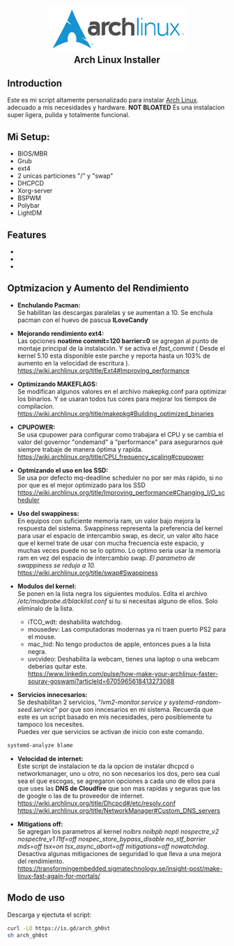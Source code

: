 <h2 align="center">
  <br>
  <img src="imagenes/logo.svg" alt="Archlinux" width="320">
  <br>
Arch Linux Installer
</h2>

## Introduction

Este es mi script altamente personalizado para instalar [Arch Linux](https://www.archlinux.org/). adecuado a mis necesidades y hardware. <b>NOT BLOATED</b> Es una instalacion super ligera, pulida y totalmente funcional.

## Mi Setup:

- BIOS/MBR
- Grub
- ext4
- 2 unicas particiones "/" y "swap"
- DHCPCD
- Xorg-server
- BSPWM
- Polybar
- LightDM

## Features

*
*
*

## Optmizacion y Aumento del Rendimiento

* **Enchulando Pacman:**<br>
Se habilitan las descargas paralelas y se aumentan a 10. Se enchula pacman con el huevo de pascua **ILoveCandy**

* **Mejorando rendimiento ext4:**<br>
Las opciones **noatime commit=120 barrier=0** se agregan al punto de montaje principal de la instalación. Y se activa el _fast_commit_ ( Desde el kernel 5.10 esta disponible este parche y reporta hasta un 103% de aumento en la velocidad de escritura ).<br>https://wiki.archlinux.org/title/Ext4#Improving_performance

* **Optimizando MAKEFLAGS:**<br>
Se modifican algunos valores en el archivo makepkg.conf para optimizar los binarios. Y se usaran todos tus cores para mejorar los tiempos de compilacion.<br>https://wiki.archlinux.org/title/makepkg#Building_optimized_binaries

* **CPUPOWER:**<br>
Se usa cpupower para configurar como trabajara el CPU y se cambia el valor del governor "ondemand" a "performance" para asegurarnos qué siempre trabaje de manera óptima y rapida.<br>https://wiki.archlinux.org/title/CPU_frequency_scaling#cpupower

* **Optmizando el uso en los SSD:**<br>
Se usa por defecto mq-deadline scheduler no por ser más rápido,  si no por que es el mejor optimizado para los SSD<br>https://wiki.archlinux.org/title/Improving_performance#Changing_I/O_scheduler

* **Uso del swappiness:**<br>
En equipos con suficiente memoria ram, un valor bajo mejora la respuesta del sistema. Swappiness representa la preferencia del kernel para usar el espacio de intercambio swap, es decir, un valor alto hace que el kernel trate de usar con mucha frecuencia este espacio, y muchas veces puede no se lo optimo. Lo optimo seria usar la memoria ram en vez del espacio de intercambio swap. _El parametro de swappiness se redujo a 10._<br>https://wiki.archlinux.org/title/swap#Swappiness

* **Modulos del kernel:**<br>
Se ponen en la lista negra los siguientes modulos. Edita el archivo _/etc/modprobe.d/blacklist.conf_ si tu si necesitas alguno de ellos. Solo eliminalo de la lista.
  - iTCO_wdt: deshabilita watchdog.
  - mousedev: Las computadoras modernas ya ni traen puerto PS2 para el mouse.
  - mac_hid: No tengo productos de apple, entonces pues a la lista negra.
  - uvcvideo: Deshabilita la webcam, tienes una laptop o una webcam deberias quitar este.<br>
https://www.linkedin.com/pulse/how-make-your-archlinux-faster-sourav-goswami?articleId=6705965618413273088

* **Servicios innecesarios:**<br>
Se deshabilitan 2 servicios, "_lvm2-monitor.service y systemd-random-seed.service_" por que son inncesarios en mi sistema. Recuerda que este es un script basado en mis necesidades, pero posiblemente tu tampoco los necesites.<br>Puedes ver que servicios se activan de inicio con este comando.
```sh
systemd-analyze blame
```
* **Velocidad de internet:**<br>
Este script de instalacion te da la opcion de instalar dhcpcd o networkmanager, uno u otro, no son necesarios los dos, pero sea cual sea el que escogas, se agregaron opciones a cada uno de ellos para que uses las **DNS de Cloudfire** que son mas rapidas y seguras que las de google o las de tu proveedor de internet.<br>https://wiki.archlinux.org/title/Dhcpcd#/etc/resolv.conf <br>https://wiki.archlinux.org/title/NetworkManager#Custom_DNS_servers

* **Mitigations off:**<br>
Se agregan los parametros al kernel _noibrs noibpb nopti nospectre_v2 nospectre_v1 l1tf=off nospec_store_bypass_disable no_stf_barrier mds=off tsx=on tsx_async_abort=off mitigations=off nowatchdog_. Desactiva algunas mitigaciones de seguridad lo que lleva a una mejora del rendimiento. <br>https://transformingembedded.sigmatechnology.se/insight-post/make-linux-fast-again-for-mortals/


## Modo de uso

Descarga y ejectuta el script:

```sh
curl -LO https://is.gd/arch_gh0st
sh arch_gh0st
```
